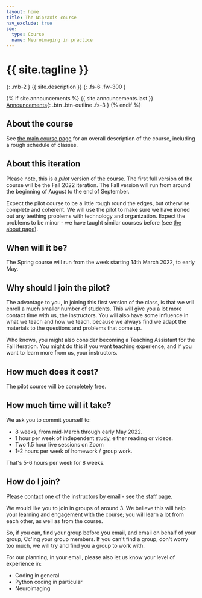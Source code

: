 ```yaml
---
layout: home
title: The Nipraxis course
nav_exclude: true
seo:
  type: Course
  name: Neuroimaging in practice
---
```


# {{ site.tagline }}
{: .mb-2 }
{{ site.description }}
{: .fs-6 .fw-300 }

{% if site.announcements %}
{{ site.announcements.last }}
[Announcements](announcements.md){: .btn .btn-outline .fs-3 }
{% endif %}

## About the course

See [the main course page](https://nipraxis.org) for an overall description of
the course, including a rough schedule of classes.

## About this iteration

Please note, this is a *pilot* version of the course.  The first full version
of the course will be the Fall 2022 iteration.  The Fall version will run from
around the beginning of August to the end of September.

Expect the pilot course to be a little rough round the edges, but otherwise
complete and coherent.   We will use the pilot to make sure we have ironed out
any teething problems with technology and organization.  Expect the problems
to be minor - we have taught similar courses before (see [the about
page](about#resources)).

## When will it be?

The Spring course will run from the week starting 14th March 2022, to early
May.

## Why should I join the pilot?

The advantage to you, in joining this first version of the class, is that we
will enroll a much smaller number of students.  This will give you a lot more
contact time with us, the instructors.   You will also have some influence in
what we teach and how we teach, because we always find we adapt the materials
to the questions and problems that come up.

Who knows, you might also consider becoming a Teaching Assistant for the Fall
iteration.  You might do this if you want teaching experience, and if you want
to learn more from us, your instructors.

## How much does it cost?

The pilot course will be completely free.

## How much time will it take?

We ask you to commit yourself to:

* 8 weeks, from mid-March through early May 2022.
* 1 hour per week of independent study, either reading or videos.
* Two 1.5 hour live sessions on Zoom
* 1-2 hours per week of homework / group work.

That's 5-6 hours per week for 8 weeks.

## How do I join?

Please contact one of the instructors by email - see the [staff page](staff).

We would like you to join in groups of around 3.  We believe this will help
your learning and engagement with the course; you will learn a lot from each
other, as well as from the course.

So, if you can, find your group before you email, and email on behalf of your
group, Cc'ing your group members.  If you can't find a group, don't worry too
much, we will try and find you a group to work with.

For our planning, in your email, please also let us know your level of experience in:

* Coding in general
* Python coding in particular
* Neuroimaging
